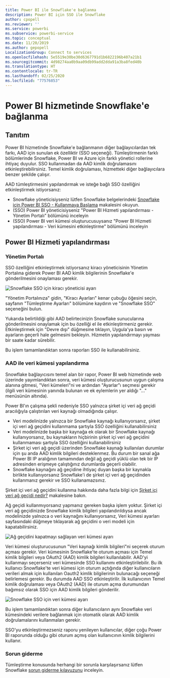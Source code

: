 ```yaml
---
title: Power BI ile Snowflake'e bağlanma
description: Power BI için SSO ile Snowflake
author: cpopell
ms.reviewer: ''
ms.service: powerbi
ms.subservice: powerbi-service
ms.topic: conceptual
ms.date: 11/20/2019
ms.author: gepopell
LocalizationGroup: Connect to services
ms.openlocfilehash: 5e5519e30be30d6367791d1b6822196b407a21b1
ms.sourcegitcommit: 4d98274aa0b9aa09db99add2dda91a3ba8fed40b
ms.translationtype: HT
ms.contentlocale: tr-TR
ms.lasthandoff: 02/25/2020
ms.locfileid: "77576853"
---
```

#  <a name="connecting-to-snowflake-in-power-bi-service"></a>Power BI hizmetinde Snowflake'e bağlanma

## <a name="introduction"></a>Tanıtım

Power BI hizmetinde Snowflake'e bağlanmanın diğer bağlayıcılardan tek farkı, AAD için sunulan ek özelliktir (SSO seçeneği). Tümleştirmenin farklı bölümlerinde Snowflake, Power BI ve Azure için farklı yönetici rollerine ihtiyaç duyulur. SSO kullanmadan da AAD kimlik doğrulamasını etkinleştirebilirsiniz. Temel kimlik doğrulaması, hizmetteki diğer bağlayıcılara benzer şekilde çalışır.

AAD tümleştirmesini yapılandırmak ve isteğe bağlı SSO özelliğini etkinleştirmek istiyorsanız:
* Snowflake yöneticisiyseniz lütfen Snowflake belgelerindeki [Snowflake için Power BI SSO - Kullanmaya Başlama](https://docs.snowflake.net/manuals/LIMITEDACCESS/oauth-powerbi.html) makalesini okuyun.
* (SSO) Power BI yöneticisiyseniz "Power BI Hizmeti yapılandırması - Yönetim Portalı" bölümünü inceleyin
* (SSO) Power BI veri kümesi oluşturucusuysanız "Power BI Hizmeti yapılandırması - Veri kümesini etkinleştirme" bölümünü inceleyin

## <a name="power-bi-service-configuration"></a>Power BI Hizmeti yapılandırması

### <a name="admin-portal"></a>Yönetim Portalı

SSO özelliğini etkinleştirmek istiyorsanız kiracı yöneticisinin Yönetim Portalına giderek Power BI AAD kimlik bilgilerinin Snowflake'e gönderilmesini onaylaması gerekir.

![Snowflake SSO için kiracı yöneticisi ayarı](media/service-connect-snowflake/snowflakessotenant.png)

"Yönetim Portalınıza" gidin, "Kiracı Ayarları" kenar çubuğu öğesini seçin, sayfanın "Tümleştirme Ayarları" bölümüne kaydırın ve "Snowflake SSO" seçeneğini bulun.

Yukarıda belirtildiği gibi AAD belirtecinizin Snowflake sunucularına gönderilmesini onaylamak için bu özelliği el ile etkinleştirmeniz gerekir. Etkinleştirmek için "Devre dışı" düğmesine tıklayın, Uygula'ya basın ve ayarların geçerli hale gelmesini bekleyin. Hizmetin yapılandırmayı yayması bir saate kadar sürebilir.

Bu işlem tamamlandıktan sonra raporları SSO ile kullanabilirsiniz.

### <a name="configuring-a-dataset-with-aad"></a>AAD ile veri kümesi yapılandırma

Snowflake bağlayıcısını temel alan bir rapor, Power BI web hizmetinde web üzerinde yayımlandıktan sonra, veri kümesi oluşturucusunun uygun çalışma alanına gitmesi, "Veri kümeleri"ni ve ardından "Ayarlar"ı seçmesi gerekir (ilgili veri kümesinin yanında bulunan ve ek eylemlerin yer aldığı "..." menüsünün altında).

Power BI'ın çalışma şekli nedeniyle SSO yalnızca şirket içi veri ağ geçidi aracılığıyla çalıştırılan veri kaynağı olmadığında çalışır.

* Veri modelinizde yalnızca bir Snowflake kaynağı kullanıyorsanız, şirket içi veri ağ geçidini kullanmama şartıyla SSO özelliğini kullanabilirsiniz
* Veri modelinizde başka bir kaynağa ek olarak bir Snowflake kaynağı kullanıyorsanız, bu kaynakların hiçbirinin şirket içi veri ağ geçidini kullanmaması şartıyla SSO özelliğini kullanabilirsiniz
* Şirket içi veri ağ geçidi üzerinden Snowflake kaynağı kullanılan durumlar için şu anda AAD kimlik bilgileri desteklenmez. Bu durum bir sanal ağa Power BI IP aralığının tamamından değil ağ geçidi yüklü olan tek bir IP adresinden erişmeye çalıştığınız durumlarda geçerli olabilir.
* Snowflake kaynağını ağ geçidine ihtiyaç duyan başka bir kaynakla birlikte kullanıyorsanız Snowflake'i de şirket içi veri ağ geçidinden kullanmanız gerekir ve SSO kullanamazsınız.

Şirket içi veri ağ geçidini kullanma hakkında daha fazla bilgi için [Şirket içi veri ağ geçidi nedir?](https://docs.microsoft.com/power-bi/service-gateway-onprem) makalesine bakın.

Ağ geçidi kullanmıyorsanız yapmanız gereken başka işlem yoktur. Şirket içi veri ağ geçidinizde Snowflake kimlik bilgileri yapılandırıldıysa ancak modelinizde yalnızca o veri kaynağını kullanıyorsanız, Veri kümesi ayarları sayfasındaki düğmeye tıklayarak ağ geçidini o veri modeli için kapatabilirsiniz.

![Ağ geçidini kapatmayı sağlayan veri kümesi ayarı](media/service-connect-snowflake/snowflake_gateway_toggle_off.png)

Veri kümesi oluşturucusunun "Veri kaynağı kimlik bilgileri"ni seçerek oturum açması gerekir. Veri kümesinin Snowflake'te oturum açması için Temel kimlik bilgileri veya OAuth2 (AAD) kimlik bilgileri kullanılabilir. AAD'yi kullanmayı seçerseniz veri kümesinde SSO kullanımı etkinleştirilebilir. Bu ilk kullanıcı Snowflake'te veri kümesi için oturum açtığında diğer kullanıcıların verileri almak için kullanılan Oauth2 kimlik bilgilerinin bulunacağı seçeneği belirlemesi gerekir. Bu durumda AAD SSO etkinleştirilir. İlk kullanıcının Temel kimlik doğrulaması veya OAuth2 (AAD) ile oturum açma durumundan bağımsız olarak SSO için AAD kimlik bilgileri gönderilir. 

![Snowflake SSO için veri kümesi ayarı](media/service-connect-snowflake/snowflakessocredui.png)

Bu işlem tamamlandıktan sonra diğer kullanıcıların aynı Snowflake veri kümesindeki verilere bağlanmak için otomatik olarak AAD kimlik doğrulamalarını kullanmaları gerekir.

SSO'yu etkinleştirmezseniz raporu yenileyen kullanıcılar, diğer çoğu Power BI raporunda olduğu gibi oturum açmış olan kullanıcının kimlik bilgilerini kullanır.

### <a name="troubleshooting"></a>Sorun giderme

Tümleştirme konusunda herhangi bir sorunla karşılaşırsanız lütfen Snowflake [sorun giderme kılavuzunu](https://docs.snowflake.net/manuals/LIMITEDACCESS/oauth-powerbi.html#troubleshooting) inceleyin.

